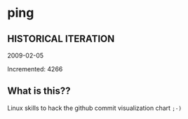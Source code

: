 # ping

## HISTORICAL ITERATION
2009-02-05

Incremented: 4266

## What is this?? 
Linux skills to hack the github commit visualization chart `;-)`
